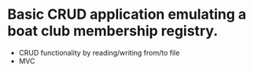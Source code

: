 # Basic CRUD application emulating a boat club membership registry.

* CRUD functionality by reading/writing from/to file
* MVC
